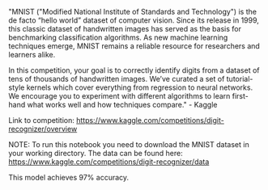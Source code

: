 "MNIST ("Modified National Institute of Standards and Technology") is the de facto “hello world” dataset of computer vision. Since its release in 1999, this classic dataset of handwritten images has served as the basis for benchmarking classification algorithms. As new machine learning techniques emerge, MNIST remains a reliable resource for researchers and learners alike.

In this competition, your goal is to correctly identify digits from a dataset of tens of thousands of handwritten images. We’ve curated a set of tutorial-style kernels which cover everything from regression to neural networks. We encourage you to experiment with different algorithms to learn first-hand what works well and how techniques compare." - Kaggle

Link to competition: https://www.kaggle.com/competitions/digit-recognizer/overview

NOTE: To run this notebook you need to download the MNIST dataset in your working directory. The data can be found here: https://www.kaggle.com/competitions/digit-recognizer/data

This model achieves 97% accuracy. 
